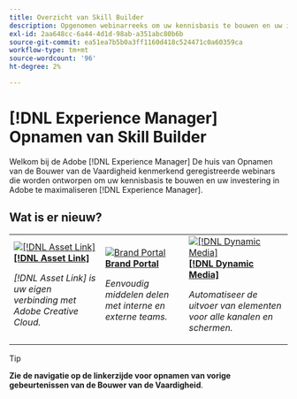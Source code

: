 ```yaml
---
title: Overzicht van Skill Builder
description: Opgenomen webinarreeks om uw kennisbasis te bouwen en uw investering in Adobe Experience Manager te maximaliseren
exl-id: 2aa648cc-6a44-4d1d-98ab-a351abc80b6b
source-git-commit: ea51ea7b5b0a3ff1160d418c524471c0a60359ca
workflow-type: tm+mt
source-wordcount: '96'
ht-degree: 2%

---
```


# [!DNL Experience Manager] Opnamen van Skill Builder

Welkom bij de Adobe [!DNL Experience Manager] De huis van Opnamen van de Bouwer van de Vaardigheid kenmerkend geregistreerde webinars die worden ontworpen om uw kennisbasis te bouwen en uw investering in Adobe te maximaliseren [!DNL Experience Manager].

## Wat is er nieuw?

<table>
<tr>
  <td>
    <a href="https://experienceleague.adobe.com/en/docs/experience-manager-skill-builder/skill-builder/for-2020/asset-link">
      <img alt="[!DNL Asset Link]" src="assets/332127.jpeg" />
    </a>
    <div>
      <a href="https://experienceleague.adobe.com/en/docs/experience-manager-skill-builder/skill-builder/for-2020/asset-link">
    <strong>[!DNL Asset Link]</strong>
    </a>
    </div>
    <p>
    <em>[!DNL Asset Link] is uw eigen verbinding met Adobe Creative Cloud.</em>
    <p>
  </td>
  <td>
    <a href="https://experienceleague.adobe.com/en/docs/experience-manager-skill-builder/skill-builder/for-2020/brand-portal">
    <img alt="Brand Portal" src="assets/332133.jpeg" />
    </a>
    <div>
    <a href="https://experienceleague.adobe.com/en/docs/experience-manager-skill-builder/skill-builder/for-2020/brand-portal">
    <strong>Brand Portal</strong>
    </a>
    </div>
    <p>
    <em>Eenvoudig middelen delen met interne en externe teams.</em>
    </p>
  </td>
  <td>
    <a href="https://experienceleague.adobe.com/en/docs/experience-manager-skill-builder/skill-builder/for-2020/dynamic-media">
      <img alt="[!DNL Dynamic Media]" src="assets/332132.jpeg" />
    </a>
     <div>
      <a href="https://experienceleague.adobe.com/en/docs/experience-manager-skill-builder/skill-builder/for-2020/dynamic-media">
        <strong>[!DNL Dynamic Media]</strong>
      </a>
    </div>
    <p>
    <em>Automatiseer de uitvoer van elementen voor alle kanalen en schermen.</em>
    <p>
  </td>
</tr>
</table>

>[!TIP]
>
>**Zie de navigatie op de linkerzijde voor opnamen van vorige gebeurtenissen van de Bouwer van de Vaardigheid**.
